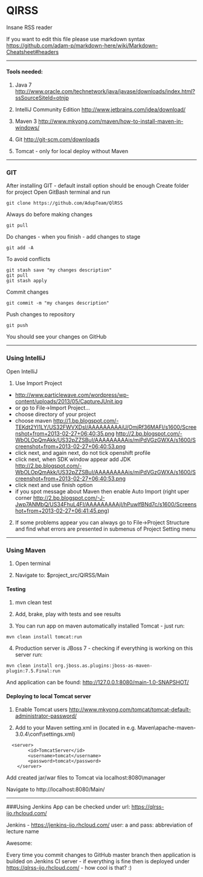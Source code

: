 QlRSS
=====

Insane RSS reader

If you want to edit this file please use markdown syntax
https://github.com/adam-p/markdown-here/wiki/Markdown-Cheatsheet#headers

----------------
#### Tools needed:

1. Java 7 http://www.oracle.com/technetwork/java/javase/downloads/index.html?ssSourceSiteId=otnjp

2. IntelliJ Community Edition http://www.jetbrains.com/idea/download/

3. Maven 3  http://www.mkyong.com/maven/how-to-install-maven-in-windows/

4. Git http://git-scm.com/downloads

5. Tomcat - only for local deploy without Maven

------------------------
### GIT
After installing GIT - default install option should be enough
Create folder for project
Open GitBash terminal and run
```
git clone https://github.com/AdupTeam/QlRSS
```
Always do before making changes 
```
git pull
```
Do changes - when you finish - add changes to stage
```
git add -A
```
To avoid conflicts 
```
git stash save "my changes description"
git pull
git stash apply
```
Commit changes 
```
git commit -m "my changes description"
```
Push changes to repository
```
git push
```
You should see your changes on GitHub 

----------------------
### Using IntelliJ
Open IntelliJ

1. Use Import Project 
  * http://www.particlewave.com/wordpress/wp-content/uploads/2013/05/CaptureJUnit.jpg
  * or go to File->Import Project...
  * choose directory of your project
  * choose maven http://1.bp.blogspot.com/-TEKdt2YI1LY/US32FWVXDsI/AAAAAAAAAiU/OmjRf36MAFI/s1600/Screenshot+from+2013-02-27+06:40:35.png
http://2.bp.blogspot.com/-WbOLOpQmAkk/US32pZZSBuI/AAAAAAAAAis/miPdVGzGWXA/s1600/Screenshot+from+2013-02-27+06:40:53.png
  * click next, and again next, do not tick openshift profile
  * click next, when SDK window appear add JDK http://2.bp.blogspot.com/-WbOLOpQmAkk/US32pZZSBuI/AAAAAAAAAis/miPdVGzGWXA/s1600/Screenshot+from+2013-02-27+06:40:53.png
  * click next and use finish option
  * if you spot message about Maven then enable Auto Import (right uper corner
http://2.bp.blogspot.com/-J-Jwp7ANMbQ/US34FhuL4FI/AAAAAAAAAjI/hPuwlfBNd7c/s1600/Screenshot+from+2013-02-27+06:41:45.png)
2. If some problems appear you can always go to File->Project Structure and find what errors are presented in submenus of Project Setting menu

----------------
### Using Maven

1. Open terminal

2. Navigate to: $project_src/QlRSS/Main
 
#### Testing

1. mvn clean test

2. Add, brake, play with tests and see results

3. You can run app on maven automatically installed Tomcat - just run:
```
mvn clean install tomcat:run 
```
4. Production server is JBoss 7 - checking if everything is working on this server run:
```
mvn clean install org.jboss.as.plugins:jboss-as-maven-plugin:7.5.Final:run
```
And application can be found: http://127.0.0.1:8080/main-1.0-SNAPSHOT/

#### Deploying to local Tomcat server 

1. Enable Tomcat users http://www.mkyong.com/tomcat/tomcat-default-administrator-password/

2. Add to your Maven setting.xml in <servers> (located in e.g. Maven\apache-maven-3.0.4\conf\settings.xml)
```
  <server>
		<id>TomcatServer</id>
		<username>tomcat</username>
		<password>tomcat</password> 
	</server>
```  
Add created jar/war files to Tomcat via localhost:8080\manager

Navigate to http://localhost:8080/Main/

----------------------
###Using Jenkins 
App can be checked under url: https://qlrss-ijo.rhcloud.com/

Jenkins - https://jenkins-ijo.rhcloud.com/ user: a  and pass: abbreviation of lecture name 

Awesome:

Every time you commit changes to GitHub master branch then application is builded on Jenkins CI server - if everything is fine then is deployed under https://qlrss-ijo.rhcloud.com/  - how cool is that? :)


